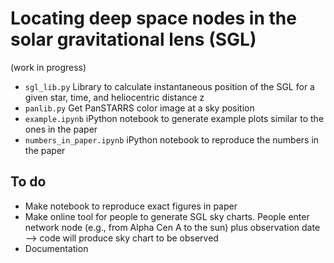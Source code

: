 # Locating deep space nodes in the solar gravitational lens (SGL)

(work in progress)

- `sgl_lib.py` Library to calculate instantaneous position of the SGL for a given star, time, and heliocentric distance z
- `panlib.py` Get PanSTARRS color image at a sky position
- `example.ipynb` iPython notebook to generate example plots similar to the ones in the paper
- `numbers_in_paper.ipynb` iPython notebook to reproduce the numbers in the paper

## To do
- Make notebook to reproduce exact figures in paper
- Make online tool for people to generate SGL sky charts. People enter network node (e.g., from Alpha Cen A to the sun) plus observation date --> code will produce sky chart to be observed
- Documentation
